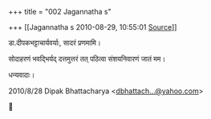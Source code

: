 +++
title = "002 Jagannatha s"

+++
[[Jagannatha s	2010-08-29, 10:55:01 [Source](https://groups.google.com/g/bvparishat/c/c4KJ7U4uOyg)]]



डा.दीपकभट्टाचार्यवर्याः, सादरं प्रणमामि।



सोदाहरणं भवद्भिर्यद् दत्तमुत्तरं तत् पठित्वा संशयनिवारणं जातं मम।



धन्यवादाः।



  


2010/8/28 Dipak Bhattacharya \<[dbhattach...@yahoo.com]()\>



